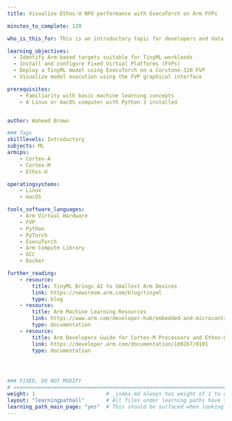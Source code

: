 ```yaml
---
title: Visualize Ethos-U NPU performance with ExecuTorch on Arm FVPs

minutes_to_complete: 120

who_is_this_for: This is an introductory topic for developers and data scientists who are new to TinyML and want to visualize ExecuTorch model performance on virtual Arm hardware.

learning_objectives:
  - Identify Arm-based targets suitable for TinyML workloads
  - Install and configure Fixed Virtual Platforms (FVPs)
  - Deploy a TinyML model using ExecuTorch on a Corstone-320 FVP
  - Visualize model execution using the FVP graphical interface

prerequisites:
    - Familiarity with basic machine learning concepts
    - A Linux or macOS computer with Python 3 installed


author: Waheed Brown

### Tags
skilllevels: Introductory
subjects: ML
armips:
    - Cortex-A
    - Cortex-M
    - Ethos-U

operatingsystems:
    - Linux
    - macOS

tools_software_languages:
    - Arm Virtual Hardware
    - FVP
    - Python
    - PyTorch
    - ExecuTorch
    - Arm Compute Library
    - GCC
    - Docker

further_reading:
    - resource:
        title: TinyML Brings AI to Smallest Arm Devices
        link: https://newsroom.arm.com/blog/tinyml
        type: blog
    - resource:
        title: Arm Machine Learning Resources
        link: https://www.arm.com/developer-hub/embedded-and-microcontrollers/ml-solutions/getting-started
        type: documentation
    - resource:
        title: Arm Developers Guide for Cortex-M Processors and Ethos-U NPU
        link: https://developer.arm.com/documentation/109267/0101
        type: documentation




### FIXED, DO NOT MODIFY
# ================================================================================
weight: 1                       # _index.md always has weight of 1 to order correctly
layout: "learningpathall"       # All files under learning paths have this same wrapper
learning_path_main_page: "yes"  # This should be surfaced when looking for related content. Only set for _index.md of learning path content.
---
```

